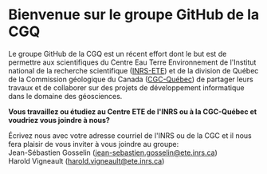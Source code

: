 # Bienvenue sur le groupe GitHub de la CGQ

Le groupe GitHub de la CGQ est un récent effort dont le but est de permettre
aux scientifiques du Centre Eau Terre Environnement de l'Institut
national de la recherche scientifique ([INRS-ETE](http://www.ete.inrs.ca/ete/))
et de la division de Québec de la Commission géologique du Canada
([CGC-Québec](https://www.rncan.gc.ca/sciences-terre/sciences/geologie/cgc/17101))
de partager leurs travaux et de collaborer sur des projets de développement
informatique dans le domaine des géosciences.

**Vous travaillez ou étudiez au Centre ETE de l'INRS ou à la CGC-Québec
et voudriez vous joindre à nous?**

Écrivez nous avec votre adresse courriel de l'INRS ou de la CGC et il nous fera plaisir
de vous inviter à vous joindre au groupe:<br>
Jean-Sébastien Gosselin ([jean-sebastien.gosselin@ete.inrs.ca](mailto:jean-sebastien.gosselin@ete.inrs.ca))<br>
Harold Vigneault ([harold.vigneault@ete.inrs.ca](mailto:harold.vigneault@ete.inrs.ca))
